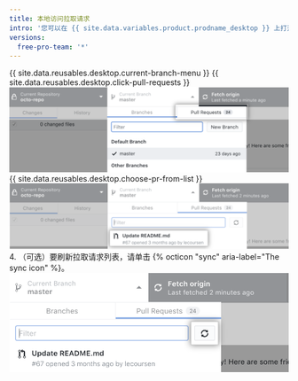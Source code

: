 ```yaml
---
title: 本地访问拉取请求
intro: '您可以在 {{ site.data.variables.product.prodname_desktop }} 上打开的拉取请求中查看提议的更改。'
versions:
  free-pro-team: '*'
---
```


{{ site.data.reusables.desktop.current-branch-menu }}
{{ site.data.reusables.desktop.click-pull-requests }}
  ![Current Branch（当前分支）下拉菜单中的 Pull Requests（拉取请求）选项卡](/assets/images/help/desktop/branch-drop-down-pull-request-tab.png)
{{ site.data.reusables.desktop.choose-pr-from-list }}
  ![仓库中打开的拉取请求列表](/assets/images/help/desktop/click-pull-request.png)
4. （可选）要刷新拉取请求列表，请单击 {% octicon "sync" aria-label="The sync icon" %}。 ![用于刷新的同步按钮](/assets/images/help/desktop/pull-request-list-sync.png)
